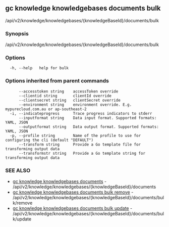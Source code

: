 ## gc knowledge knowledgebases documents bulk

/api/v2/knowledge/knowledgebases/{knowledgeBaseId}/documents/bulk

### Synopsis

/api/v2/knowledge/knowledgebases/{knowledgeBaseId}/documents/bulk

### Options

```
  -h, --help   help for bulk
```

### Options inherited from parent commands

```
      --accesstoken string    accessToken override
      --clientid string       clientId override
      --clientsecret string   clientSecret override
      --environment string    environment override. E.g. mypurecloud.com.au or ap-southeast-2
  -i, --indicateprogress      Trace progress indicators to stderr
      --inputformat string    Data input format. Supported formats: YAML, JSON
      --outputformat string   Data output format. Supported formats: YAML, JSON
  -p, --profile string        Name of the profile to use for configuring the cli (default "DEFAULT")
      --transform string      Provide a Go template file for transforming output data
      --transformstr string   Provide a Go template string for transforming output data
```

### SEE ALSO

* [gc knowledge knowledgebases documents](gc_knowledge_knowledgebases_documents.html)	 - /api/v2/knowledge/knowledgebases/{knowledgeBaseId}/documents
* [gc knowledge knowledgebases documents bulk remove](gc_knowledge_knowledgebases_documents_bulk_remove.html)	 - /api/v2/knowledge/knowledgebases/{knowledgeBaseId}/documents/bulk/remove
* [gc knowledge knowledgebases documents bulk update](gc_knowledge_knowledgebases_documents_bulk_update.html)	 - /api/v2/knowledge/knowledgebases/{knowledgeBaseId}/documents/bulk/update


